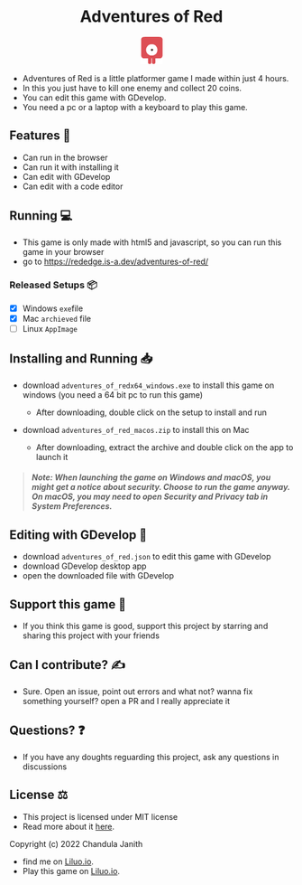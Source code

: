 <h1 align="center">Adventures of Red</h1>
<p align="center">
  <img src="/Red player_stand.png">
</p>

- Adventures of Red is a little platformer game I made within just 4 hours.
- In this you just have to kill one enemy and collect 20 coins.
- You can edit this game with GDevelop.
- You need a pc or a laptop with a keyboard to play this game.

## Features 🌟
- Can run in the browser
- Can run it with installing it
- Can edit with GDevelop
- Can edit with a code editor

## Running 💻
- This game is only made with html5 and javascript, so you can run this game in your browser
- go to https://rededge.is-a.dev/adventures-of-red/

### Released Setups 📦
- [x] Windows `exe`file
- [x] Mac `archieved` file
- [ ] Linux `AppImage`

## Installing and Running 📥
- download `adventures_of_redx64_windows.exe` to install this game on windows (you need a 64 bit pc to run this game)
  - After downloading, double click on the setup to install and run

- download `adventures_of_red_macos.zip` to install this on Mac
  - After downloading, extract the archive and double click on the app to launch it

> ##### Note: When launching the game on Windows and macOS, you might get a notice about security. Choose to run the game anyway. On macOS, you may need to open Security and Privacy tab in System Preferences.

## Editing with GDevelop 📝
- download `adventures_of_red.json` to edit this game with GDevelop
- download GDevelop desktop app
- open the downloaded file with GDevelop

## Support this game 🤝
- If you think this game is good, support this project by starring and sharing this project with your friends

## Can I contribute? ✍️
- Sure. Open an issue, point out errors and what not? wanna fix something yourself? open a PR and I really appreciate it

## Questions? ❓
- If you have any doughts reguarding this project, ask any questions in discussions

## License ⚖️
- This project is licensed under MIT license
- Read more about it [here](https://github.com/RedEdge967/adventures-of-red/blob/master/LICENSE).

Copyright (c) 2022 Chandula Janith

- find me on [Liluo.io](https://liluo.io/Doctor_Strange).
- Play this game on [Liluo.io](https://liluo.io/doctor_strange/adventures-of-red).



